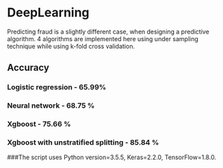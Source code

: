 # DeepLearning
Predicting fraud is a slightly different case, when designing a predictive algorithm. 4 algorithms are implemented here using under sampling technique while using k-fold cross validation. 
## Accuracy
### Logistic regression - 65.99% 
### Neural network  - 68.75 %
### Xgboost - 75.66 %
### Xgboost with unstratified splitting - 85.84 % 

###The script uses Python version=3.5.5, Keras=2.2.0, TensorFlow=1.8.0.
